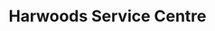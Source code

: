 ---
title: "Harwoods Service Centre"
url: /coulsdon/harwoods-service-centre/
shop: Autowerkstatt
---
